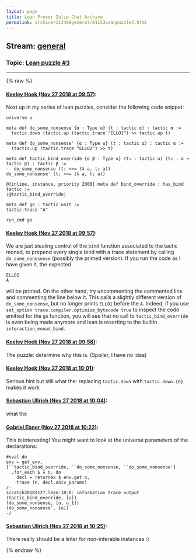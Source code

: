 ```yaml
---
layout: page
title: Lean Prover Zulip Chat Archive 
permalink: archive/113488general/81153Leanpuzzle3.html
---
```


## Stream: [general](index.html)
### Topic: [Lean puzzle #3](81153Leanpuzzle3.html)

---


{% raw %}
#### [ Keeley Hoek (Nov 27 2018 at 09:57)](https://leanprover.zulipchat.com/#narrow/stream/113488-general/topic/Lean%20puzzle%20%233/near/148625272):
Next up in my series of lean puzzles, consider the following code snippet:
````lean
universe u

meta def do_some_nonsense {α : Type u} (t : tactic α) : tactic α :=
  tactic.down (tactic.up (tactic.trace "ELLO1") >> tactic.up t)

meta def do_some_nonsense' {α : Type u} (t : tactic α) : tactic α :=
  (tactic.up (tactic.trace "ELLO2") >> t)

meta def tactic_bind_override {α β : Type u} (t₁ : tactic α) (t₂ : α → tactic β) : tactic β :=
-- do_some_nonsense (t₁ >>= (λ a, t₂ a))
do_some_nonsense' (t₁ >>= (λ a, t₂ a))

@[inline, instance, priority 2000] meta def bind_override : has_bind tactic :=
⟨@tactic_bind_override⟩

meta def go : tactic unit :=
tactic.trace "A"

run_cmd go
````

#### [ Keeley Hoek (Nov 27 2018 at 09:57)](https://leanprover.zulipchat.com/#narrow/stream/113488-general/topic/Lean%20puzzle%20%233/near/148625276):
We are just stealing control of the `bind` function associated to the tactic monad, to prepend every single bind with a trace statement by calling `do_some_nonesense` (possibly the primed version). If you run the code as I have given it, the expected
````
ELLO2
A
````
will be printed. On the other hand, try uncommenting the commented line and commenting the line below it. This calls a slightly different version of `do_some_nonsense`, but no longer prints `ELLO1` before the `A`. Indeed, if you use `set_option trace.compiler.optimize_bytecode true` to inspect the code emitted for the `go` function, you will see that no call to `tactic_bind_override` is even being made anymore and lean is resorting to the builtin `interaction_monad_bind`.

#### [ Keeley Hoek (Nov 27 2018 at 09:58)](https://leanprover.zulipchat.com/#narrow/stream/113488-general/topic/Lean%20puzzle%20%233/near/148625320):
The puzzle: determine why this is. (Spoiler, I have no idea)

#### [ Keeley Hoek (Nov 27 2018 at 10:01)](https://leanprover.zulipchat.com/#narrow/stream/113488-general/topic/Lean%20puzzle%20%233/near/148625471):
Serious hint but still what the: replacing `tactic.down` with `tactic.down.{0}` makes it work

#### [ Sebastian Ullrich (Nov 27 2018 at 10:04)](https://leanprover.zulipchat.com/#narrow/stream/113488-general/topic/Lean%20puzzle%20%233/near/148625601):
what the

#### [ Gabriel Ebner (Nov 27 2018 at 10:22)](https://leanprover.zulipchat.com/#narrow/stream/113488-general/topic/Lean%20puzzle%20%233/near/148626504):
This is interesting!  You might want to look at the universe parameters of the declarations:
```lean
#eval do
env ← get_env,
[``tactic_bind_override, ``do_some_nonsense, ``do_some_nonsense']
  .for_each $ λ n, do
    decl ← returnex $ env.get n,
    trace (n, decl.univ_params)
/-
scratch20181127.lean:18:0: information trace output
(tactic_bind_override, [u])
(do_some_nonsense, [u, u_1])
(do_some_nonsense', [u])
-/
```

#### [ Sebastian Ullrich (Nov 27 2018 at 10:25)](https://leanprover.zulipchat.com/#narrow/stream/113488-general/topic/Lean%20puzzle%20%233/near/148626617):
There really should be a linter for non-inferable instances :)


{% endraw %}
